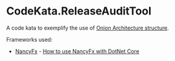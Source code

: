 # CodeKata.ReleaseAuditTool
A code kata to exemplify the use of [Onion Architecture structure](https://www.infoq.com/news/2014/10/ddd-onion-architecture).


Frameworks used:
* [NancyFx](http://nancyfx.org/) - [How to use NancyFx with DotNet Core](https://www.hanselman.com/blog/ExploringAMinimalWebAPIWithNETCoreAndNancyFX.aspx)

